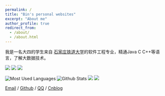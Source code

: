 ```yaml
---
permalink: /
title: "Bin's personal websites"
excerpt: "About me"
author_profile: true
redirect_from: 
  - /about/
  - /about.html
---
```


我是一名大四的学生来自 [石家庄铁道大学](https://www.stdu.edu.cn/)的软件工程专业，精通Java C C++等语言，了解大数据技术。


<p>
<img src="https://img.shields.io/static/v1?label=Program&message=Java&color=blue"/>
<a href="https://www.cnblogs.com/bin1004/"><img src="https://img.shields.io/static/v1?label=Blog&message=Cnblogs&color=red"/></a>
<a href="https://space.bilibili.com/341676831"><img src="https://img.shields.io/static/v1?label=Video&message=Bilibili&color=cyan"/></a>
</p>

![Most Used Languages](https://github-readme-stats.vercel.app/api/top-langs/?username=w4bin&theme=dark&layout=compact)
![Github Stats](https://github-readme-stats.vercel.app/api?username=w4bin&show_icons=true&theme=dark&count_private=true)
![](https://stats.justsong.cn/api/bilibili/?id=341676831&theme=dark)
![](https://activity-graph.herokuapp.com/graph?username=wangzirui32&theme=github)


[Email](mailto:1051568667@qq.com) / [Github](https://github.com/w4bin) / [QQ](../images/QQ.png) / [Cnblog](https://www.cnblogs.com/bin1004/)
